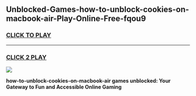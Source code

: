 
## Unblocked-Games-how-to-unblock-cookies-on-macbook-air-Play-Online-Free-fqou9
<h3>
<a href="https://premium76.site?title=how-to-unblock-cookies-on-macbook-air&ref=26A">CLICK TO PLAY</a></h3>
<hr>

<h3>
<a href="https://premium76.site?title=how-to-unblock-cookies-on-macbook-air&ref=26A">CLICK 2 PLAY</a>
  
</h3>

<a href="https://premium76.site?title=how-to-unblock-cookies-on-macbook-air&ref=26A"><img src="https://clearcache.store/games.png"></a>


**how-to-unblock-cookies-on-macbook-air games unblocked: Your Gateway to Fun and Accessible Online Gaming**
